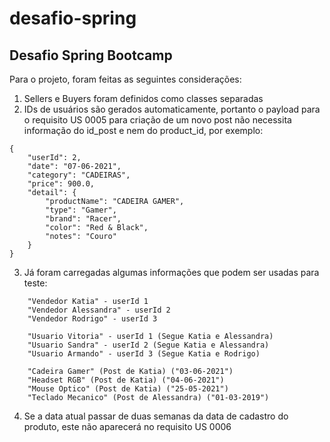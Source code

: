 # desafio-spring
## Desafio Spring Bootcamp

Para o projeto, foram feitas as seguintes considerações:
1. Sellers e Buyers foram definidos como classes separadas
2. IDs de usuários são gerados automaticamente, portanto o payload para o requisito US 0005 para criação de um novo post não necessita informação do id_post e nem do product_id, por exemplo:

```
{
    "userId": 2,
    "date": "07-06-2021",
    "category": "CADEIRAS",
    "price": 900.0,
    "detail": {
        "productName": "CADEIRA GAMER",
        "type": "Gamer",
        "brand": "Racer",
        "color": "Red & Black",
        "notes": "Couro"
    }
}
```


3. Já foram carregadas algumas informações que podem ser usadas para teste:

```
    "Vendedor Katia" - userId 1
    "Vendedor Alessandra" - userId 2
    "Vendedor Rodrigo" - userId 3
```

```
    "Usuario Vitoria" - userId 1 (Segue Katia e Alessandra)
    "Usuario Sandra" - userId 2 (Segue Katia e Alessandra)
    "Usuario Armando" - userId 3 (Segue Katia e Rodrigo)
```

```
    "Cadeira Gamer" (Post de Katia) ("03-06-2021")
    "Headset RGB" (Post de Katia) ("04-06-2021")
    "Mouse Optico" (Post de Katia) ("25-05-2021")
    "Teclado Mecanico" (Post de Alessandra) ("01-03-2019") 
```  

4. Se a data atual passar de duas semanas da data de cadastro do produto, este não aparecerá no requisito US 0006
